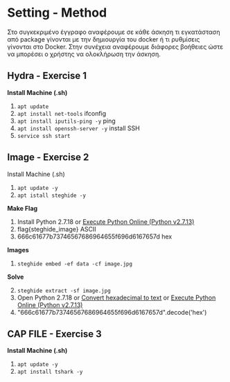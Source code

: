 # Setting - Method  

<p>Στο συγκεκριμένο έγγραφο αναφέρουμε σε κάθε άσκηση τι εγκατάσταση από package γίνονται με την δημιουργία του docker ή τι ρυθμίσεις γίνονται στο Docker. Στην συνέχεια αναφέρουμε διάφορες βοήθειες ώστε να μπορέσει ο χρήστης να ολοκλήρωση την άσκηση.<p>

## Hydra - Exercise 1
<b>Install Machine (.sh) </b>

1) ```apt update ```
2) ```apt install net-tools```  ifconfig
3) ```apt install iputils-ping -y```  ping 
4) ```apt install openssh-server -y```  install  SSH
5) ```service ssh start``` 

## Image - Exercise 2

</b> Install Machine (.sh) </b>
1) ``` apt update -y ``` 
2) ```apt istall steghide -y```

<b> Make Flag </b>
1) Install Python 2.7.18 or [Execute Python Online (Python v2.7.13)](https://www.tutorialspoint.com/execute_python_online.php)
2) flag{steghide_image}  ASCII <br>
3) 666c61677b73746567686964655f696d6167657d  hex

<b> Images </b>
1) ```steghide embed -ef data -cf image.jpg``` 

<b> Solve </b>

2) ```steghide extract -sf image.jpg```
3) Open Python 2.7.18 or 
  [Convert hexadecimal to text](http://www.unit-conversion.info/texttools/hexadecimal/) or 
  [Execute Python Online (Python v2.7.13)](https://www.tutorialspoint.com/execute_python_online.php)
5) "666c61677b73746567686964655f696d6167657d".decode('hex')


## CAP FILE - Exercise 3

<b> Install Machine (.sh) </b>
1) ```apt update -y ```
2) ```apt install tshark -y```

